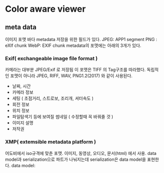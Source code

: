 # Color aware viewer

## meta data
이미지 포맷 바다 metadata 저장을 위한 필드가 있다.
JPEG: APP1 segment
PNG : eXIf chunk
WebP: EXIF chunk
metadata의 포맷에는 아래의 3개가 있다.

### Exif( exchangeable image file format )
카메라는 대부분 JPEG/Exif 로 저장됨
이 포맷은 TIFF 의 Tag구조를 따라했다.
독립적인 포맷이 아니라 JPEG, RIFF, WAV, PNG1.2(2017) 와 같이 사용된다.
- 날짜, 시간
- 카메라 정보
- 세팅 ( 초점거리, 스트로보, 조리개, 셔터속도 )
- 회전 정보
- 위치 정보
- 파일탐색기 등에 보여질 썸네일 ( 수정할때 꼭 바꿔줄 것 )
- 이미지 설명
- 저작권

### XMP( extemsible metadata platform )
어도비에서 iso규격에 맞춘 포맷. 이미지, 동영상, 오디오, 문서(html) 에서 사용.
data model과 serialization으로 파트가 나눠지는데
serialization은 data model을 표현한다.
data model:
	